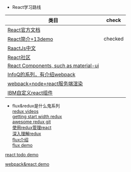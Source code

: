 * React学习路线

类目  | check
------------- | -------------
[React官方文档](https://facebook.github.io/react/docs/getting-started.html "官方文档")  | 
[React简介+13demo](http://www.ruanyifeng.com/blog/2015/03/react.html "简介+demo")  | checked 
[RaactJs中文](http://reactjs.cn/react/docs/getting-started.html "React中文")  |
[React社区](http://react-china.org/ "forum")  |
[React Components, such as material-ui](http://react-components.com/ "React Component")  |
[InfoQ的系列，有介绍webpack](http://www.infoq.com/cn/react1/ "InfoQ category")  |
[webpack+node+react服务端渲染](http://www.jianshu.com/p/97af0000516a "服务端渲染")  |
[IBM自定义react组件](http://www.ibm.com/developerworks/cn/web/wa-react-intro/index.html "自定义React组件")  |

* flux&redux是什么鬼系列  
[redux videos](https://egghead.io/series/getting-started-with-redux "redux videos")  
[getting start width redux](http://davidandsuzi.com/writing-a-basic-app-in-redux/ "redux demo")  
[awesome redux git](https://github.com/xgrommx/awesome-redux "awesome redux")  
[使用redux管理react](http://www.cnblogs.com/Leo_wl/p/4780750.html "redux管理react")  
[深入理解redux](http://www.jianshu.com/p/0e42799be566 "understand redux")  
[flux介绍](http://www.cocoachina.com/webapp/20150928/13600.html "about flux")  
[flux demo](http://www.jcodecraeer.com/a/javascript/2015/0311/2581.html "flux demo")  


[react todo demo](http://www.reqianduan.com/2297.html "react todo demo")

[webpack&react demo](http://www.tuicool.com/articles/BrAVv2y "webpack&react demo")
